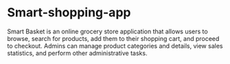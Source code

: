 # Smart-shopping-app
Smart Basket is an online grocery store application that allows users to browse, search for products, add them to their shopping cart, and proceed to checkout. Admins can manage product categories and details, view sales statistics, and perform other administrative tasks.


